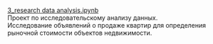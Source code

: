 
[3]: https://github.com/ponandrew100/y_praktikum/tree/master/03_research%20data%20analysis/3_research%20data%20analysis.ipynb  

[3_research data analysis.ipynb][3]  
Проект по исследовательскому анализу данных.  
Исследование объявлений о продаже квартир для определения рыночной стоимости объектов недвижимости.

